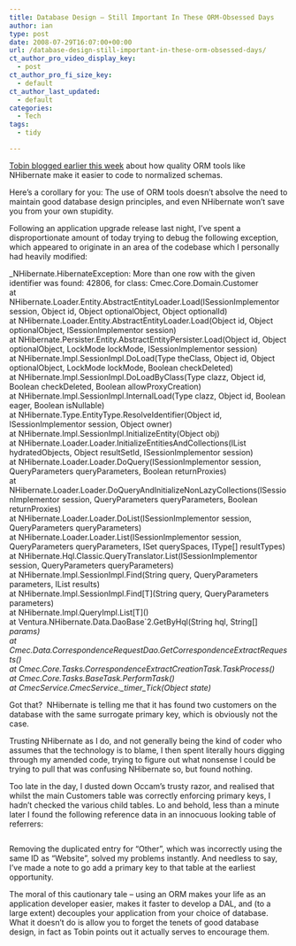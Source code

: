 ```yaml
---
title: Database Design – Still Important In These ORM-Obsessed Days
author: ian
type: post
date: 2008-07-29T16:07:00+00:00
url: /database-design-still-important-in-these-orm-obsessed-days/
ct_author_pro_video_display_key:
  - post
ct_author_pro_fi_size_key:
  - default
ct_author_last_updated:
  - default
categories:
  - Tech
tags:
  - tidy

---
```

[Tobin blogged earlier this week][1] about how quality ORM tools like NHibernate make it easier to code to normalized schemas.

Here&#8217;s a corollary for you: The use of ORM tools doesn&#8217;t absolve the need to maintain good database design principles, and even NHibernate won&#8217;t save you from your own stupidity.

Following an application upgrade release last night, I&#8217;ve spent a disproportionate amount of today trying to debug the following exception, which appeared to originate in an area of the codebase which I personally had heavily modified:

_NHibernate.HibernateException: More than one row with the given identifier was found: 42806, for class: Cmec.Core.Domain.Customer  
at NHibernate.Loader.Entity.AbstractEntityLoader.Load(ISessionImplementor session, Object id, Object optionalObject, Object optionalId)  
at NHibernate.Loader.Entity.AbstractEntityLoader.Load(Object id, Object optionalObject, ISessionImplementor session)  
at NHibernate.Persister.Entity.AbstractEntityPersister.Load(Object id, Object optionalObject, LockMode lockMode, ISessionImplementor session)  
at NHibernate.Impl.SessionImpl.DoLoad(Type theClass, Object id, Object optionalObject, LockMode lockMode, Boolean checkDeleted)  
at NHibernate.Impl.SessionImpl.DoLoadByClass(Type clazz, Object id, Boolean checkDeleted, Boolean allowProxyCreation)  
at NHibernate.Impl.SessionImpl.InternalLoad(Type clazz, Object id, Boolean eager, Boolean isNullable)  
at NHibernate.Type.EntityType.ResolveIdentifier(Object id, ISessionImplementor session, Object owner)  
at NHibernate.Impl.SessionImpl.InitializeEntity(Object obj)  
at NHibernate.Loader.Loader.InitializeEntitiesAndCollections(IList hydratedObjects, Object resultSetId, ISessionImplementor session)  
at NHibernate.Loader.Loader.DoQuery(ISessionImplementor session, QueryParameters queryParameters, Boolean returnProxies)  
at NHibernate.Loader.Loader.DoQueryAndInitializeNonLazyCollections(ISessionImplementor session, QueryParameters queryParameters, Boolean returnProxies)  
at NHibernate.Loader.Loader.DoList(ISessionImplementor session, QueryParameters queryParameters)  
at NHibernate.Loader.Loader.List(ISessionImplementor session, QueryParameters queryParameters, ISet querySpaces, IType[] resultTypes)  
at NHibernate.Hql.Classic.QueryTranslator.List(ISessionImplementor session, QueryParameters queryParameters)  
at NHibernate.Impl.SessionImpl.Find(String query, QueryParameters parameters, IList results)  
at NHibernate.Impl.SessionImpl.Find\[T\](String query, QueryParameters parameters)  
at NHibernate.Impl.QueryImpl.List\[T\]()  
at Ventura.NHibernate.Data.DaoBase\`2.GetByHql(String hql, String[] _params)  
at Cmec.Data.CorrespondenceRequestDao.GetCorrespondenceExtractRequests()  
at Cmec.Core.Tasks.CorrespondenceExtractCreationTask.TaskProcess()  
at Cmec.Core.Tasks.BaseTask.PerformTask()  
at CmecService.CmecService.\_timer\_Tick(Object state)_

Got that?  NHibernate is telling me that it has found two customers on the database with the same surrogate primary key, which is obviously not the case.

Trusting NHibernate as I do, and not generally being the kind of coder who assumes that the technology is to blame, I then spent literally hours digging through my amended code, trying to figure out what nonsense I could be trying to pull that was confusing NHibernate so, but found nothing.

Too late in the day, I dusted down Occam&#8217;s trusty razor, and realised that whilst the main Customers table was correctly enforcing primary keys, I hadn&#8217;t checked the various child tables. Lo and behold, less than a minute later I found the following reference data in an innocuous looking table of referrers:<figure class="kg-card kg-image-card">

<img decoding="async" src="https://blog.iannelson.uk/wp-content/uploads/2023/08/pkviolation.png" class="kg-image" alt loading="lazy" /> </figure> 

Removing the duplicated entry for &#8220;Other&#8221;, which was incorrectly using the same ID as &#8220;Website&#8221;, solved my problems instantly. And needless to say, I&#8217;ve made a note to go add a primary key to that table at the earliest opportunity.

The moral of this cautionary tale &#8211; using an ORM makes your life as an application developer easier, makes it faster to develop a DAL, and (to a large extent) decouples your application from your choice of database. What it doesn&#8217;t do is allow you to forget the tenets of good database design, in fact as Tobin points out it actually serves to encourage them.

 [1]: http://www.tobinharris.com/2008/7/28/is-or-m-is-encouraging-db-normalization